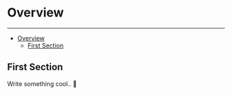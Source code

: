 # Overview

---

- [Overview](#overview)
  - [First Section](#first-section)

<a name="section-1"></a>
## First Section

Write something cool.. 🦊
